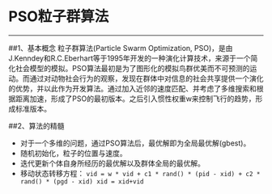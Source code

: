PSO粒子群算法
===
<hr>

##1、基本概念
粒子群算法(Particle Swarm Optimization, PSO)，是由J.Kenndey和R.C.Eberhart等于1995年开发的一种演化计算技术，来源于一个简化社会模型的模拟。PSO算法最初是为了图形化的模拟鸟群优美而不可预测的运动。而通过对动物社会行为的观察，发现在群体中对信息的社会共享提供一个演化的优势，并以此作为开发算法。通过加入近邻的速度匹配、并考虑了多维搜索和根据距离加速，形成了PSO的最初版本。之后引入惯性权重w来控制飞行的趋势，形成标准版本。

##2、算法的精髓
- 对于一个多维的问题，通过PSO算法后，最优解即为全局最优解(gbest)。
- 随机初始化，粒子的位置与速度。
- 迭代更新个体自身所经历的最优解以及群体全局的最优解。
- 移动状态转移方程：
`vid = w * vid + c1 * rand() * (pid - xid) + c2 * rand() * (pgd - xid)
xid = xid+vid`


